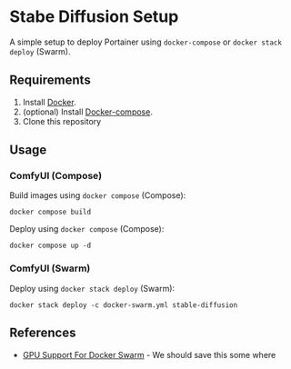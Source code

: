 # Stabe Diffusion Setup

A simple setup to deploy Portainer using `docker-compose` or `docker stack deploy` (Swarm).

## Requirements

1. Install [Docker](http://docker.io).
2. (optional) Install [Docker-compose](http://docs.docker.com/compose/install/).
3. Clone this repository

## Usage

### ComfyUI (Compose)

Build images using `docker compose` (Compose):
```
docker compose build
```

Deploy using `docker compose` (Compose):
```
docker compose up -d
```


### ComfyUI (Swarm)

Deploy using `docker stack deploy` (Swarm):
```
docker stack deploy -c docker-swarm.yml stable-diffusion
```
## References
- [GPU Support For Docker Swarm](https://gist.github.com/coltonbh/374c415517dbeb4a6aa92f462b9eb287) - We should save this some where
